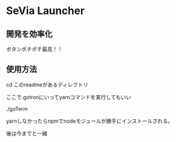 # SeVia Launcher

## 開発を効率化
ボタンポチポチ最高！！

## 使用方法
cd このreadmeがあるディレクトリ

ここで.gotronにいってyarnコマンドを実行してもいい

./goTerm

yarnしなかったらnpmでnodeモジュールが勝手にインストールされる。

後は今までと一緒
